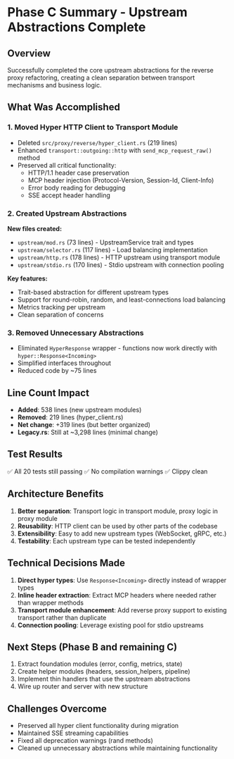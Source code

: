 # Phase C Summary - Upstream Abstractions Complete

## Overview
Successfully completed the core upstream abstractions for the reverse proxy refactoring, creating a clean separation between transport mechanisms and business logic.

## What Was Accomplished

### 1. Moved Hyper HTTP Client to Transport Module
- Deleted `src/proxy/reverse/hyper_client.rs` (219 lines)
- Enhanced `transport::outgoing::http` with `send_mcp_request_raw()` method
- Preserved all critical functionality:
  - HTTP/1.1 header case preservation
  - MCP header injection (Protocol-Version, Session-Id, Client-Info)
  - Error body reading for debugging
  - SSE accept header handling

### 2. Created Upstream Abstractions
**New files created:**
- `upstream/mod.rs` (73 lines) - UpstreamService trait and types
- `upstream/selector.rs` (117 lines) - Load balancing implementation
- `upstream/http.rs` (178 lines) - HTTP upstream using transport module
- `upstream/stdio.rs` (170 lines) - Stdio upstream with connection pooling

**Key features:**
- Trait-based abstraction for different upstream types
- Support for round-robin, random, and least-connections load balancing
- Metrics tracking per upstream
- Clean separation of concerns

### 3. Removed Unnecessary Abstractions
- Eliminated `HyperResponse` wrapper - functions now work directly with `hyper::Response<Incoming>`
- Simplified interfaces throughout
- Reduced code by ~75 lines

## Line Count Impact
- **Added**: 538 lines (new upstream modules)
- **Removed**: 219 lines (hyper_client.rs)
- **Net change**: +319 lines (but better organized)
- **Legacy.rs**: Still at ~3,298 lines (minimal change)

## Test Results
✅ All 20 tests still passing
✅ No compilation warnings
✅ Clippy clean

## Architecture Benefits
1. **Better separation**: Transport logic in transport module, proxy logic in proxy module
2. **Reusability**: HTTP client can be used by other parts of the codebase
3. **Extensibility**: Easy to add new upstream types (WebSocket, gRPC, etc.)
4. **Testability**: Each upstream type can be tested independently

## Technical Decisions Made
1. **Direct hyper types**: Use `Response<Incoming>` directly instead of wrapper types
2. **Inline header extraction**: Extract MCP headers where needed rather than wrapper methods
3. **Transport module enhancement**: Add reverse proxy support to existing transport rather than duplicate
4. **Connection pooling**: Leverage existing pool for stdio upstreams

## Next Steps (Phase B and remaining C)
1. Extract foundation modules (error, config, metrics, state)
2. Create helper modules (headers, session_helpers, pipeline)
3. Implement thin handlers that use the upstream abstractions
4. Wire up router and server with new structure

## Challenges Overcome
- Preserved all hyper client functionality during migration
- Maintained SSE streaming capabilities
- Fixed all deprecation warnings (rand methods)
- Cleaned up unnecessary abstractions while maintaining functionality